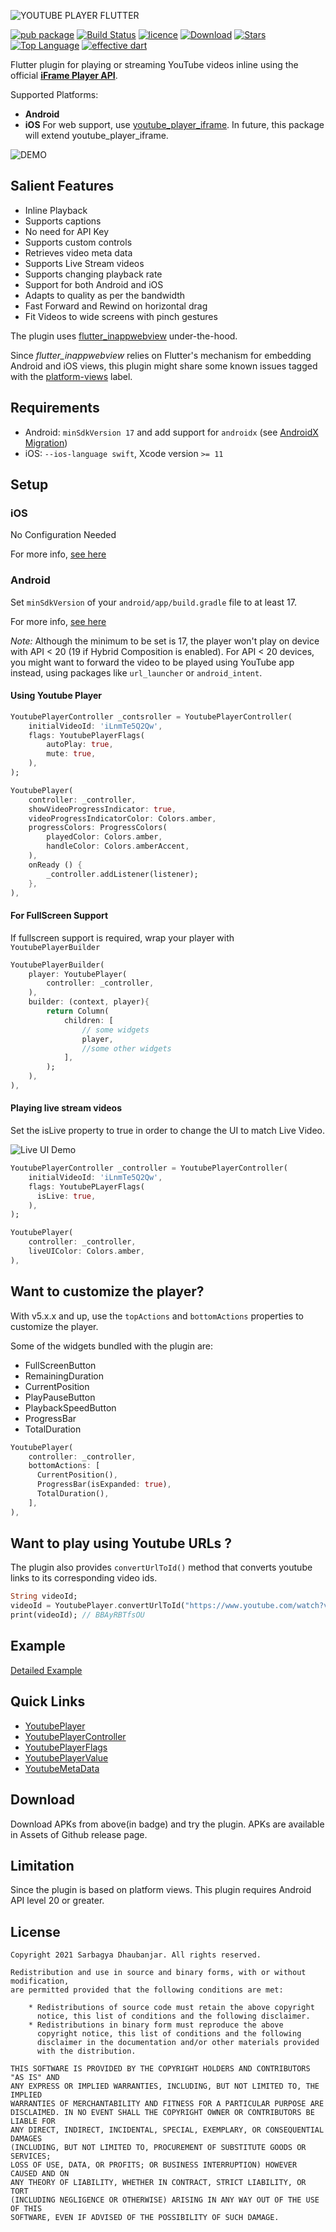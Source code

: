 ![YOUTUBE PLAYER FLUTTER](misc/ypf_banner.png)

[![pub package](https://img.shields.io/pub/v/youtube_player_flutter.svg)](https://pub.dartlang.org/packages/youtube_player_flutter)
[![Build Status](https://travis-ci.org/sarbagyastha/youtube_player_flutter.svg?branch=master)](https://travis-ci.org/sarbagyastha/youtube_player_flutter)
[![licence](https://img.shields.io/badge/licence-BSD-orange.svg)](https://github.com/sarbagyastha/youtube_player_flutter/blob/master/LICENSE)
[![Download](https://img.shields.io/badge/download-APK-informational.svg)](https://github.com/sarbagyastha/youtube_player_flutter/releases)
[![Stars](https://img.shields.io/github/stars/sarbagyastha/youtube_player_flutter?color=deeppink)](https://github.com/sarbagyastha/youtube_player_flutter)
[![Top Language](https://img.shields.io/github/languages/top/sarbagyastha/youtube_player_flutter?color=9cf)](https://github.com/sarbagyastha/youtube_player_flutter)
[![effective dart](https://img.shields.io/badge/style-effective_dart-40c4ff.svg)](https://dart.dev/guides/language/effective-dart)


Flutter plugin for playing or streaming YouTube videos inline using the official [**iFrame Player API**](https://developers.google.com/youtube/iframe_api_reference).

Supported Platforms:
* **Android** 
* **iOS**
For web support, use [youtube_player_iframe](https://pub.dev/packages/youtube_player_iframe). In future, this package will extend youtube_player_iframe.

![DEMO](misc/ypf_demo.gif)

## Salient Features
* Inline Playback
* Supports captions
* No need for API Key
* Supports custom controls
* Retrieves video meta data
* Supports Live Stream videos
* Supports changing playback rate
* Support for both Android and iOS
* Adapts to quality as per the bandwidth
* Fast Forward and Rewind on horizontal drag
* Fit Videos to wide screens with pinch gestures

The plugin uses [flutter_inappwebview](https://pub.dartlang.org/packages/flutter_inappwebview) under-the-hood.

Since *flutter_inappwebview* relies on Flutter's mechanism for embedding Android and iOS views, this plugin might share some known issues tagged with the [platform-views](https://github.com/flutter/flutter/labels/a%3A%20platform-views) label.

## Requirements
* Android: `minSdkVersion 17` and add support for `androidx` (see [AndroidX Migration](https://flutter.dev/docs/development/androidx-migration))
* iOS: `--ios-language swift`, Xcode version `>= 11`

## Setup

### iOS
No Configuration Needed

For more info, [see here](https://pub.dev/packages/flutter_inappwebview#important-note-for-ios)

### Android
Set `minSdkVersion` of your `android/app/build.gradle` file to at least 17.

For more info, [see here](https://pub.dev/packages/flutter_inappwebview#important-note-for-android)

*Note:* Although the minimum to be set is 17, the player won't play on device with API < 20 (19 if Hybrid Composition is enabled). 
For API < 20 devices, you might want to forward the video to be played using YouTube app instead, using packages like `url_launcher` or `android_intent`.

#### Using Youtube Player
         
```dart
YoutubePlayerController _contsroller = YoutubePlayerController(
    initialVideoId: 'iLnmTe5Q2Qw',
    flags: YoutubePlayerFlags(
        autoPlay: true,
        mute: true,
    ),
);

YoutubePlayer(
    controller: _controller,
    showVideoProgressIndicator: true,
    videoProgressIndicatorColor: Colors.amber,
    progressColors: ProgressColors(
        playedColor: Colors.amber,
        handleColor: Colors.amberAccent,
    ),
    onReady () {
        _controller.addListener(listener);
    },
),
```

#### For FullScreen Support
If fullscreen support is required, wrap your player with `YoutubePlayerBuilder`

```dart
YoutubePlayerBuilder(
    player: YoutubePlayer(
        controller: _controller,
    ),
    builder: (context, player){
        return Column(
            children: [
                // some widgets
                player,
                //some other widgets
            ],
        );
    ),
),
```

         
#### Playing live stream videos
Set the isLive property to true in order to change the UI to match Live Video.

![Live UI Demo](misc/live_ui.png) 

```dart
YoutubePlayerController _controller = YoutubePlayerController(
    initialVideoId: 'iLnmTe5Q2Qw',
    flags: YoutubePLayerFlags(
      isLive: true,
    ),
);

YoutubePlayer(
    controller: _controller,
    liveUIColor: Colors.amber,
),
```

## Want to customize the player?
 With v5.x.x and up, use the `topActions` and `bottomActions` properties to customize the player.

 Some of the widgets bundled with the plugin are:
 * FullScreenButton
 * RemainingDuration
 * CurrentPosition
 * PlayPauseButton
 * PlaybackSpeedButton
 * ProgressBar
 * TotalDuration

```dart
YoutubePlayer(
    controller: _controller,
    bottomActions: [
      CurrentPosition(),
      ProgressBar(isExpanded: true),
      TotalDuration(),
    ],
),
```

## Want to play using Youtube URLs ? 
The plugin also provides `convertUrlToId()` method that converts youtube links to its corresponding video ids.
```dart
String videoId;
videoId = YoutubePlayer.convertUrlToId("https://www.youtube.com/watch?v=BBAyRBTfsOU");
print(videoId); // BBAyRBTfsOU
```

## Example

[Detailed Example](https://github.com/sarbagyastha/youtube_player_flutter/tree/master/packages/youtube_player_flutter/example)

## Quick Links
* [YoutubePlayer](https://pub.dev/documentation/youtube_player_flutter/latest/youtube_player_flutter/YoutubePlayer-class.html)
* [YoutubePlayerController](https://pub.dev/documentation/youtube_player_flutter/latest/youtube_player_flutter/YoutubePlayerController-class.html)
* [YoutubePlayerFlags](https://pub.dev/documentation/youtube_player_flutter/latest/youtube_player_flutter/YoutubePlayerFlags-class.html)
* [YoutubePlayerValue](https://pub.dev/documentation/youtube_player_flutter/latest/youtube_player_flutter/YoutubePlayerValue-class.html)
* [YoutubeMetaData](https://pub.dev/documentation/youtube_player_flutter/latest/youtube_player_flutter/YoutubeMetaData-class.html)

## Download
Download APKs from above(in badge) and try the plugin.
APKs are available in Assets of Github release page.

## Limitation 
Since the plugin is based on platform views. This plugin requires Android API level 20 or greater.


## License

```
Copyright 2021 Sarbagya Dhaubanjar. All rights reserved.

Redistribution and use in source and binary forms, with or without modification,
are permitted provided that the following conditions are met:

    * Redistributions of source code must retain the above copyright
      notice, this list of conditions and the following disclaimer.
    * Redistributions in binary form must reproduce the above
      copyright notice, this list of conditions and the following
      disclaimer in the documentation and/or other materials provided
      with the distribution.

THIS SOFTWARE IS PROVIDED BY THE COPYRIGHT HOLDERS AND CONTRIBUTORS "AS IS" AND
ANY EXPRESS OR IMPLIED WARRANTIES, INCLUDING, BUT NOT LIMITED TO, THE IMPLIED
WARRANTIES OF MERCHANTABILITY AND FITNESS FOR A PARTICULAR PURPOSE ARE
DISCLAIMED. IN NO EVENT SHALL THE COPYRIGHT OWNER OR CONTRIBUTORS BE LIABLE FOR
ANY DIRECT, INDIRECT, INCIDENTAL, SPECIAL, EXEMPLARY, OR CONSEQUENTIAL DAMAGES
(INCLUDING, BUT NOT LIMITED TO, PROCUREMENT OF SUBSTITUTE GOODS OR SERVICES;
LOSS OF USE, DATA, OR PROFITS; OR BUSINESS INTERRUPTION) HOWEVER CAUSED AND ON
ANY THEORY OF LIABILITY, WHETHER IN CONTRACT, STRICT LIABILITY, OR TORT
(INCLUDING NEGLIGENCE OR OTHERWISE) ARISING IN ANY WAY OUT OF THE USE OF THIS
SOFTWARE, EVEN IF ADVISED OF THE POSSIBILITY OF SUCH DAMAGE.
```